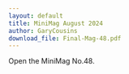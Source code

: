 ```yaml
---
layout: default
title: MiniMag August 2024
author: GaryCousins
download_file: Final-Mag-48.pdf
---
```

Open the MiniMag No.48.
